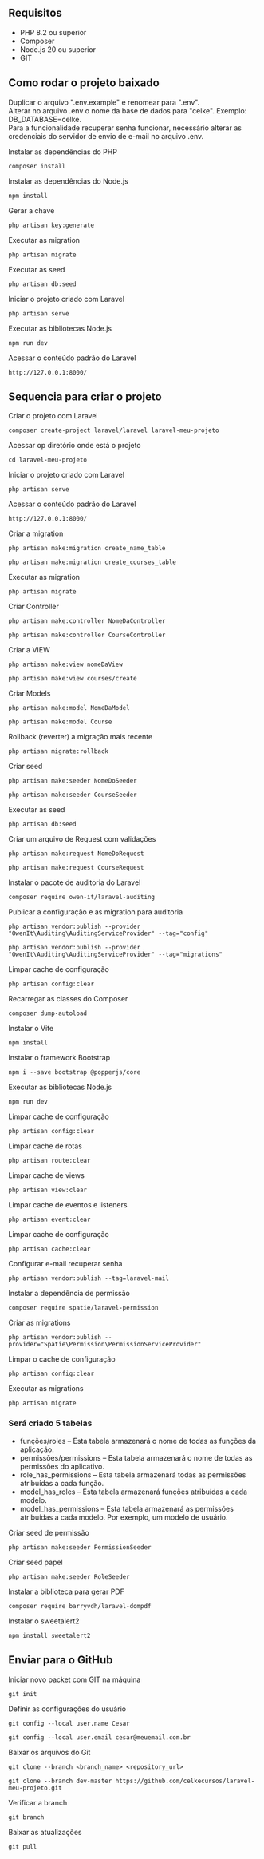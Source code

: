 ## Requisitos

* PHP 8.2 ou superior
* Composer
* Node.js 20 ou superior
* GIT

## Como rodar o projeto baixado

Duplicar o arquivo ".env.example" e renomear para ".env".<br>
Alterar no arquivo .env o nome da base de dados para "celke". Exemplo: DB_DATABASE=celke.<br>
Para a funcionalidade recuperar senha funcionar, necessário alterar as credenciais do servidor de envio de e-mail no arquivo .env.<br>

Instalar as dependências do PHP
```
composer install
```

Instalar as dependências do Node.js
```
npm install
```

Gerar a chave
```
php artisan key:generate
```

Executar as migration
```
php artisan migrate
```

Executar as seed
```
php artisan db:seed
```

Iniciar o projeto criado com Laravel
```
php artisan serve
```

Executar as bibliotecas Node.js
```
npm run dev
```

Acessar o conteúdo padrão do Laravel
```
http://127.0.0.1:8000/
```

## Sequencia para criar o projeto
Criar o projeto com Laravel
```
composer create-project laravel/laravel laravel-meu-projeto
```

Acessar op diretório onde está o projeto
```
cd laravel-meu-projeto
```

Iniciar o projeto criado com Laravel
```
php artisan serve
```

Acessar o conteúdo padrão do Laravel
```
http://127.0.0.1:8000/
```

Criar a migration
```
php artisan make:migration create_name_table
```
```
php artisan make:migration create_courses_table
```

Executar as migration
```
php artisan migrate
```

Criar Controller
```
php artisan make:controller NomeDaController
```
```
php artisan make:controller CourseController
```

Criar a VIEW
```
php artisan make:view nomeDaView
```
```
php artisan make:view courses/create
```

Criar Models
```
php artisan make:model NomeDaModel
```
```
php artisan make:model Course
```

Rollback (reverter) a migração mais recente
```
php artisan migrate:rollback
```

Criar seed
```
php artisan make:seeder NomeDoSeeder
```
```
php artisan make:seeder CourseSeeder
```

Executar as seed
```
php artisan db:seed
```

Criar um arquivo de Request com validações
```
php artisan make:request NomeDoRequest
```

```
php artisan make:request CourseRequest
```

Instalar o pacote de auditoria do Laravel
```
composer require owen-it/laravel-auditing
```

Publicar a configuração e as migration para auditoria
```
php artisan vendor:publish --provider "OwenIt\Auditing\AuditingServiceProvider" --tag="config"
```
```
php artisan vendor:publish --provider "OwenIt\Auditing\AuditingServiceProvider" --tag="migrations"
```

Limpar cache de configuração
```
php artisan config:clear
```

Recarregar as classes do Composer
```
composer dump-autoload
```

Instalar o Vite
```
npm install
```

Instalar o framework Bootstrap
```
npm i --save bootstrap @popperjs/core
```

Executar as bibliotecas Node.js
```
npm run dev
```

Limpar cache de configuração
```
php artisan config:clear
```

Limpar cache de rotas
```
php artisan route:clear
```

Limpar cache de views
```
php artisan view:clear
```

Limpar cache de eventos e listeners
```
php artisan event:clear
```

Limpar cache de configuração
```
php artisan cache:clear
```

Configurar e-mail recuperar senha
```
php artisan vendor:publish --tag=laravel-mail
```

Instalar a dependência de permissão
```
composer require spatie/laravel-permission
```

Criar as migrations
```
php artisan vendor:publish --provider="Spatie\Permission\PermissionServiceProvider"
```

Limpar o cache de configuração
```
php artisan config:clear
```

Executar as migrations
```
php artisan migrate
```

### Será criado 5 tabelas
* funções/roles – Esta tabela armazenará o nome de todas as funções da aplicação.
* permissões/permissions – Esta tabela armazenará o nome de todas as permissões do aplicativo.
* role_has_permissions  – Esta tabela armazenará todas as permissões atribuídas a cada função.
* model_has_roles  – Esta tabela armazenará funções atribuídas a cada modelo.
* model_has_permissions  – Esta tabela armazenará as permissões atribuídas a cada modelo. Por exemplo, um modelo de usuário.

Criar seed de permissão
```
php artisan make:seeder PermissionSeeder
```

Criar seed papel
```
php artisan make:seeder RoleSeeder
```

Instalar a biblioteca para gerar PDF
```
composer require barryvdh/laravel-dompdf
```

Instalar o sweetalert2
```
npm install sweetalert2
```

## Enviar para o GitHub
Iniciar novo packet com GIT na máquina 
```
git init
```

Definir as configurações do usuário
```
git config --local user.name Cesar
```
```
git config --local user.email cesar@meuemail.com.br
```

Baixar os arquivos do Git
```
git clone --branch <branch_name> <repository_url>
```
```
git clone --branch dev-master https://github.com/celkecursos/laravel-meu-projeto.git
```

Verificar a branch
```
git branch  
```

Baixar as atualizações
```
git pull
```
